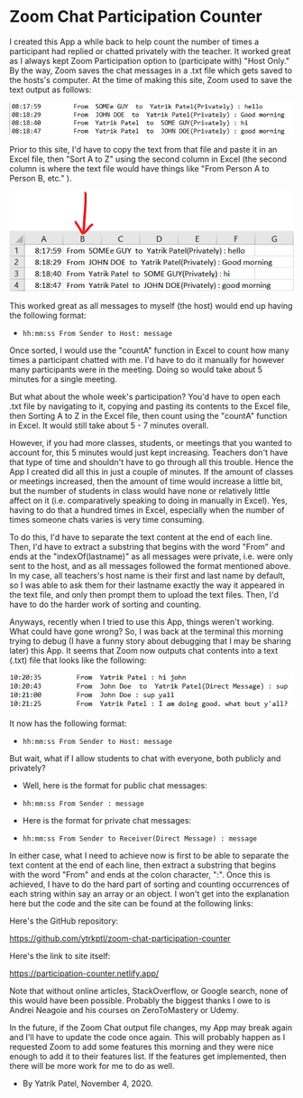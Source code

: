 # Zoom Chat Participation Counter

I created this App a while back to help count the number of times a participant had replied or chatted privately with the teacher. It worked great as I always kept Zoom Participation option to (participate with) "Host Only." By the way, Zoom saves the chat messages in a .txt file which gets saved to the hosts's computer. At the time of making this site, Zoom used to save the text output as follows:

![old chat](/src/assets/old-chat.png)

Prior to this site, I'd have to copy the text from that file and paste it in an Excel file, then "Sort A to Z" using the second column in Excel (the second column is where the text file would have things like "From Person A to Person B, etc." ).

![old chat](/src/assets/old-chat-excel.png)

This worked great as all messages to myself (the host) would end up having the following format:

- `hh:mm:ss From Sender to Host: message`

Once sorted, I would use the "countA" function in Excel to count how many times a participant chatted with me. I'd have to do it manually for however many participants were in the meeting. Doing so would take about 5 minutes for a single meeting.

But what about the whole week's participation? You'd have to open each .txt file by navigating to it, copying and pasting its contents to the Excel file, then Sorting A to Z in the Excel file, then count using the "countA" function in Excel. It would still take about 5 - 7 minutes overall.

However, if you had more classes, students, or meetings that you wanted to account for, this 5 minutes would just kept increasing. Teachers don't have that type of time and shouldn't have to go through all this trouble. Hence the App I created did all this in just a couple of minutes. If the amount of classes or meetings increased, then the amount of time would increase a little bit, but the number of students in class would have none or relatively little affect on it (i.e. comparatively speaking to doing in manually in Excel). Yes, having to do that a hundred times in Excel, especially when the number of times someone chats varies is very time consuming.

To do this, I'd have to separate the text content at the end of each line. Then, I'd have to extract a substring that begins with the word "From" and ends at the "indexOf(lastname)" as all messages were private, i.e. were only sent to the host, and as all messages followed the format mentioned above. In my case, all teachers's host name is their first and last name by default, so I was able to ask them for their lastname exactly the way it appeared in the text file, and only then prompt them to upload the text files. Then, I'd have to do the harder work of sorting and counting.

Anyways, recently when I tried to use this App, things weren't working. What could have gone wrong? So, I was back at the terminal this morning trying to debug (I have a funny story about debugging that I may be sharing later) this App. It seems that Zoom now outputs chat contents into a text (.txt) file that looks like the following:

![old chat](/src/assets/new-chat.png)

It now has the following format:

- `hh:mm:ss From Sender to Host: message`

But wait, what if I allow students to chat with everyone, both publicly and privately?

- Well, here is the format for public chat messages:

- `hh:mm:ss From Sender : message`

- Here is the format for private chat messages:

- `hh:mm:ss From Sender to Receiver(Direct Message) : message`

In either case, what I need to achieve now is first to be able to separate the text content at the end of each line, then extract a substring that begins with the word "From" and ends at the colon character, ":". Once this is achieved, I have to do the hard part of sorting and counting occurrences of each string within say an array or an object. I won't get into the explanation here but the code and the site can be found at the following links:

Here's the GitHub repository:

<https://github.com/ytrkptl/zoom-chat-participation-counter>

Here's the link to site itself:

<https://participation-counter.netlify.app/>

Note that without online articles, StackOverflow, or Google search, none of this would have been possible. Probably the biggest thanks I owe to is Andrei Neagoie and his courses on ZeroToMastery or Udemy.

In the future, if the Zoom Chat output file changes, my App may break again and I'll have to update the code once again. This will probably happen as I requested Zoom to add some features this morning and they were nice enough to add it to their features list. If the features get implemented, then there will be more work for me to do as well.

- By Yatrik Patel, November 4, 2020.
